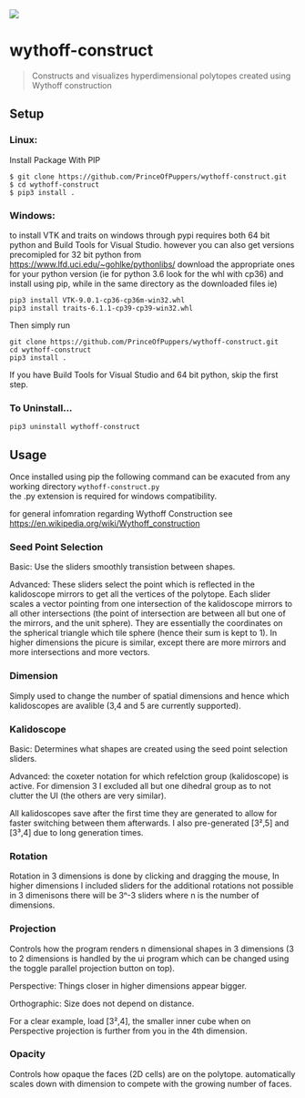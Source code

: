 <img src="https://drive.google.com/uc?id=1LQgO10Ou5T1-g3NQmHRGWxLDjJ_ekmUP" />

# wythoff-construct

> Constructs and visualizes hyperdimensional polytopes created using Wythoff construction 

## Setup
### Linux:  
Install Package With PIP
```
$ git clone https://github.com/PrinceOfPuppers/wythoff-construct.git
$ cd wythoff-construct
$ pip3 install .
```
### Windows: 
to install VTK and traits on windows through pypi requires both 64 bit python and Build Tools for Visual Studio.
however you can also get versions precomipled for 32 bit python from https://www.lfd.uci.edu/~gohlke/pythonlibs/
download the appropriate ones for your python version (ie for python 3.6 look for the whl with cp36) and install
using pip, while in the same directory as the downloaded files ie)
```
pip3 install VTK‑9.0.1‑cp36‑cp36m‑win32.whl
pip3 install traits‑6.1.1‑cp39‑cp39‑win32.whl
```
Then simply run
```
git clone https://github.com/PrinceOfPuppers/wythoff-construct.git
cd wythoff-construct
pip3 install .
```
If you have Build Tools for Visual Studio and 64 bit python, skip the first step.

### To Uninstall...  
```pip3 uninstall wythoff-construct```

## Usage
Once installed using pip the following command can be exacuted from any working directory
```wythoff-construct.py```  
the .py extension is required for windows compatibility.

for general infomration regarding Wythoff Construction see https://en.wikipedia.org/wiki/Wythoff_construction

### Seed Point Selection
Basic: Use the sliders smoothly transistion between shapes.

Advanced: These sliders select the point which is reflected in the kalidoscope mirrors to get all 
the vertices of the polytope. Each slider scales a vector pointing from one intersection of the kalidoscope
mirrors to all other intersections (the point of intersection are between all but one of the mirrors, and 
the unit sphere). They are essentially the coordinates on the spherical triangle which tile sphere (hence their sum is kept to 1). 
In higher dimensions the picure is similar, except there are more mirrors and more intersections and more vectors.

### Dimension
Simply used to change the number of spatial dimensions and hence which kalidoscopes are avalible 
(3,4 and 5 are currently supported).

### Kalidoscope
Basic: Determines what shapes are created using the seed point selection sliders.

Advanced: the coxeter notation for which refelction group (kalidoscope) is active. For dimension 3 I excluded all
but one dihedral group as to not clutter the UI (the others are very similar).

All kalidoscopes save after the first time they are generated to allow for faster switching between them afterwards.
I also pre-generated [3²,5] and [3³,4] due to long generation times.

### Rotation
Rotation in 3 dimensions is done by clicking and dragging the mouse, In higher dimensions I included sliders for the 
additional rotations not possible in 3 dimenisons there will be 3ⁿ-3 sliders where n is the number of dimensions.

### Projection
Controls how the program renders n dimensional shapes in 3 dimensions (3 to 2 dimensions is handled by the ui program 
which can be changed using the toggle parallel projection button on top).

Perspective: Things closer in higher dimensions appear bigger.

Orthographic: Size does not depend on distance.

For a clear example, load [3²,4], the smaller inner cube when on Perspective projection is further from you in the 4th dimension.

### Opacity
Controls how opaque the faces (2D cells) are on the polytope. automatically scales down with dimension to compete with the 
growing number of faces.
